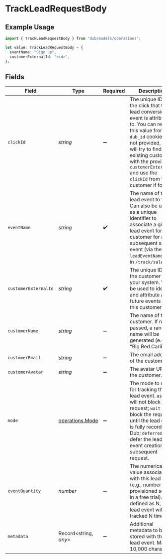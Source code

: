 # TrackLeadRequestBody

## Example Usage

```typescript
import { TrackLeadRequestBody } from "dub/models/operations";

let value: TrackLeadRequestBody = {
  eventName: "Sign up",
  customerExternalId: "<id>",
};
```

## Fields

| Field                                                                                                                                                                                                                                                                         | Type                                                                                                                                                                                                                                                                          | Required                                                                                                                                                                                                                                                                      | Description                                                                                                                                                                                                                                                                   | Example                                                                                                                                                                                                                                                                       |
| ----------------------------------------------------------------------------------------------------------------------------------------------------------------------------------------------------------------------------------------------------------------------------- | ----------------------------------------------------------------------------------------------------------------------------------------------------------------------------------------------------------------------------------------------------------------------------- | ----------------------------------------------------------------------------------------------------------------------------------------------------------------------------------------------------------------------------------------------------------------------------- | ----------------------------------------------------------------------------------------------------------------------------------------------------------------------------------------------------------------------------------------------------------------------------- | ----------------------------------------------------------------------------------------------------------------------------------------------------------------------------------------------------------------------------------------------------------------------------- |
| `clickId`                                                                                                                                                                                                                                                                     | *string*                                                                                                                                                                                                                                                                      | :heavy_minus_sign:                                                                                                                                                                                                                                                            | The unique ID of the click that the lead conversion event is attributed to. You can read this value from `dub_id` cookie. If not provided, Dub will try to find an existing customer with the provided `customerExternalId` and use the `clickId` from the customer if found. |                                                                                                                                                                                                                                                                               |
| `eventName`                                                                                                                                                                                                                                                                   | *string*                                                                                                                                                                                                                                                                      | :heavy_check_mark:                                                                                                                                                                                                                                                            | The name of the lead event to track. Can also be used as a unique identifier to associate a given lead event for a customer for a subsequent sale event (via the `leadEventName` prop in `/track/sale`).                                                                      | Sign up                                                                                                                                                                                                                                                                       |
| `customerExternalId`                                                                                                                                                                                                                                                          | *string*                                                                                                                                                                                                                                                                      | :heavy_check_mark:                                                                                                                                                                                                                                                            | The unique ID of the customer in your system. Will be used to identify and attribute all future events to this customer.                                                                                                                                                      |                                                                                                                                                                                                                                                                               |
| `customerName`                                                                                                                                                                                                                                                                | *string*                                                                                                                                                                                                                                                                      | :heavy_minus_sign:                                                                                                                                                                                                                                                            | The name of the customer. If not passed, a random name will be generated (e.g. “Big Red Caribou”).                                                                                                                                                                            |                                                                                                                                                                                                                                                                               |
| `customerEmail`                                                                                                                                                                                                                                                               | *string*                                                                                                                                                                                                                                                                      | :heavy_minus_sign:                                                                                                                                                                                                                                                            | The email address of the customer.                                                                                                                                                                                                                                            |                                                                                                                                                                                                                                                                               |
| `customerAvatar`                                                                                                                                                                                                                                                              | *string*                                                                                                                                                                                                                                                                      | :heavy_minus_sign:                                                                                                                                                                                                                                                            | The avatar URL of the customer.                                                                                                                                                                                                                                               |                                                                                                                                                                                                                                                                               |
| `mode`                                                                                                                                                                                                                                                                        | [operations.Mode](../../models/operations/mode.md)                                                                                                                                                                                                                            | :heavy_minus_sign:                                                                                                                                                                                                                                                            | The mode to use for tracking the lead event. `async` will not block the request; `wait` will block the request until the lead event is fully recorded in Dub; `deferred` will defer the lead event creation to a subsequent request.                                          |                                                                                                                                                                                                                                                                               |
| `eventQuantity`                                                                                                                                                                                                                                                               | *number*                                                                                                                                                                                                                                                                      | :heavy_minus_sign:                                                                                                                                                                                                                                                            | The numerical value associated with this lead event (e.g., number of provisioned seats in a free trial). If defined as N, the lead event will be tracked N times.                                                                                                             |                                                                                                                                                                                                                                                                               |
| `metadata`                                                                                                                                                                                                                                                                    | Record<string, *any*>                                                                                                                                                                                                                                                         | :heavy_minus_sign:                                                                                                                                                                                                                                                            | Additional metadata to be stored with the lead event. Max 10,000 characters.                                                                                                                                                                                                  |                                                                                                                                                                                                                                                                               |